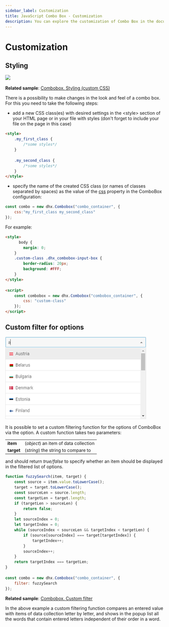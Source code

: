```yaml
---
sidebar_label: Customization
title: JavaScript Combo Box - Customization 
description: You can explore the customization of Combo Box in the documentation of the DHTMLX JavaScript UI library. Browse developer guides and API reference, try out code examples and live demos, and download a free 30-day evaluation version of DHTMLX Suite.
---
```


# Customization

## Styling

![](../assets/combo/custom_css.png)

**Related sample**: [Combobox. Styling (custom CSS)](https://snippet.dhtmlx.com/lldd739i)

There is a possibility to make changes in the look and feel of a combo box. For this you need to take the following steps:

- add a new CSS class(es) with desired settings in the &lt;style&gt; section of your HTML page or in your file with styles (don't forget to include your file on the page in this case)

~~~html
<style>
    .my_first_class {
        /*some styles*/
    }
    
    .my_second_class {
        /*some styles*/
    }
</style>
~~~

- specify the name of the created CSS class (or names of classes separated by spaces) as the value of the [css](combobox/api/combobox_css_config.md) property in the ComboBox configuration:

~~~js
const combo = new dhx.Combobox("combo_container", {
    css:"my_first_class my_second_class"
});
~~~

For example:

~~~html
<style>
      body {
        margin: 0;
    }
    .custom-class .dhx_combobox-input-box {
        border-radius: 20px;
        background: #FFF;
    }
</style>

<script>
    const combobox = new dhx.Combobox("combobox_container", {
        css: "custom-class"
    });
</script>
~~~

## Custom filter for options

![Custom filter](../assets/combo/custom_filter.png)

It is possible to set a custom filtering function for the options of ComboBox via the [](combobox/api/combobox_filter_config.md) option. A custom function takes two parameters:

<table>
    <tbody>
        <tr>
            <td><b>item</b></td>
            <td>(<i>object</i>) an item of data collection</td>
        </tr>
        <tr>
            <td><b>target</b></td>
            <td>(<i>string</i>) the string to compare to</td>
        </tr>
    </tbody>
</table>

and should return *true/false* to specify whether an item should be displayed in the filtered list of options.

~~~js
function fuzzySearch(item, target) {
    const source = item.value.toLowerCase();
    target = target.toLowerCase();
    const sourceLen = source.length;
    const targetLen = target.length;
    if (targetLen > sourceLen) {
        return false;
    }
    let sourceIndex = 0;
    let targetIndex = 0;
    while (sourceIndex < sourceLen && targetIndex < targetLen) {
        if (source[sourceIndex] === target[targetIndex]) {
            targetIndex++;
        }
        sourceIndex++;
    }
    return targetIndex === targetLen;
}

const combo = new dhx.Combobox("combo_container", {
    filter: fuzzySearch
});
~~~

**Related sample**: [Combobox. Custom filter](https://snippet.dhtmlx.com/791incm9)

In the above example a custom filtering function compares an entered value with items of data collection letter by letter, and shows in the popup list all the words that contain entered letters independent of their order in a word.
